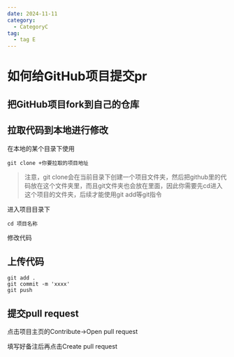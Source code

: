 ```yaml
---
date: 2024-11-11
category:
  - CategoryC
tag:
  - tag E
---
```


# 如何给GitHub项目提交pr

## 把GitHub项目fork到自己的仓库
## 拉取代码到本地进行修改
在本地的某个目录下使用
```
git clone +你要拉取的项目地址
```
>注意，git clone会在当前目录下创建一个项目文件夹，然后把github里的代码放在这个文件夹里，而且git文件夹也会放在里面，因此你需要先cd进入这个项目的文件夹，后续才能使用git add等git指令

进入项目目录下
```
cd 项目名称
```

修改代码

## 上传代码

```
git add .
git commit -m 'xxxx'
git push
```

## 提交pull request

点击项目主页的Contribute->Open pull request

填写好备注后再点击Create pull request